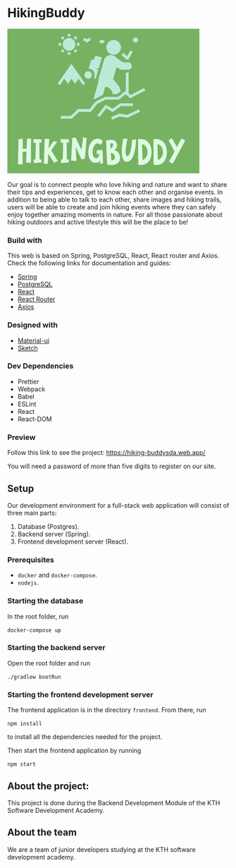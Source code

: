 # HikingBuddy

![logo](frontend/public/logo9.png)

Our goal is to connect people who love hiking and nature and want to share their tips and experiences, get to know each other and organise events. In addition to being able to talk to each other, share images and hiking trails, users will be able to create and join hiking events where they can safely enjoy together amazing moments in nature. For all those passionate about hiking outdoors and active lifestyle this will be the place to be!

### Build with

This web is based on Spring, PostgreSQL, React, React router and Axios. Check the following links for documentation and guides:

- [Spring](https://spring.io/projects/spring-boot)
- [PostgreSQL](https://www.postgresql.org)
- [React](https://reactjs.org)
- [React Router](https://reacttraining.com/react-router/web/guides/quick-start)
- [Axios](https://github.com/axios/axios)

### Designed with 

- [Material-ui](https://react.semantic-ui.com/)
- [Sketch](https://www.sketch.com/)

### Dev Dependencies

  - Prettier
  - Webpack
  - Babel
  - ESLint
  - React
  - React-DOM

### Preview

Follow this link to see the project: https://hiking-buddysda.web.app/

You will need a password of more than five digits to register on our site.

## Setup
Our development environment for a full-stack web application will consist of three main parts:

1. Database (Postgres).
2. Backend server (Spring).
3. Frontend development server (React).

### Prerequisites
- `docker` and `docker-compose`.
- `nodejs`.

### Starting the database
In the root folder, run
```
docker-compose up
```

### Starting the backend server
Open the root folder and run
```
./gradlew bootRun
```

### Starting the frontend development server
The frontend application is in the directory `frontend`. From there, run 
```
npm install
```
to install all the dependencies needed for the project.

Then start the frontend application by running
```
npm start
```

## About the project:  

This project is done during the Backend Development Module of the KTH Software Development Academy.

## About the team

We are a team of junior developers studying at the KTH software development academy. 

